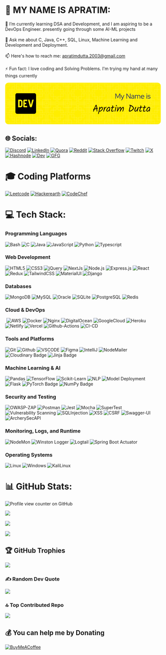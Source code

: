 # 💫 MY NAME IS APRATIM:
🌱 I’m currently learning DSA and Development, and I am aspiring to be a DevOps Engineer. presently going through some AI-ML projects<br><br>💬 Ask me about C, Java, C++, SQL, Linux, Machine Learning and Development and Deployment. <br><br>📫 Here's how to reach me: apratimdutta.2003@gmail.com<br><br>⚡ Fun fact: I love coding and Solving Problems. I'm trying my hand at many things currently

<p align="center"><img src="github-header-image.png" alt="Apratim's Profile Banner"/></p>


## 🌐 Socials:
[![Discord](https://img.shields.io/badge/Discord-7289DA?style=for-the-badge&logo=discord&logoColor=white)](https://discord.gg/https://discord.gg/eZpsF6NR) [![LinkedIn](	https://img.shields.io/badge/LinkedIn-0077B5?style=for-the-badge&logo=linkedin&logoColor=white)](https://linkedin.com/in/apratim-dutta-78b5ba216) [![Quora](https://img.shields.io/badge/Quora-%23B92B27.svg?&style=for-the-badge&logo=Quora&logoColor=white)](https://quora.com/profile/Apratim-Dutta-14) [![Reddit](https://img.shields.io/badge/Reddit-FF4500?style=for-the-badge&logo=reddit&logoColor=white)](https://reddit.com/user/National_Initial_885) [![Stack Overflow](https://img.shields.io/badge/Stack_Overflow-FE7A16?style=for-the-badge&logo=stack-overflow&logoColor=white)](https://stackoverflow.com/users/21167618) [![Twitch](https://img.shields.io/badge/Twitch-9146FF?style=for-the-badge&logo=twitch&logoColor=white)](https://twitch.tv/ap_2000s) [![X](https://img.shields.io/badge/Twitter-1DA1F2?style=for-the-badge&logo=twitter&logoColor=white)](https://x.com/ApratimDutta7) [![Hashnode](https://img.shields.io/badge/Hashnode-2962FF?style=for-the-badge&logo=hashnode&logoColor=white)](https://ap80s.hashnode.dev) [![Dev](https://img.shields.io/badge/dev.to-0A0A0A?style=for-the-badge&logo=devdotto&logoColor=white)](https://dev.to/apratim23)
[![GFG](https://img.shields.io/badge/GeeksforGeeks-298D46?style=for-the-badge&logo=geeksforgeeks&logoColor=white)](https://www.geeksforgeeks.org/user/apratimdutta2003/)

# 🎓 Coding Platforms 
[![Leetcode](https://img.shields.io/badge/-LeetCode-FFA116?style=for-the-badge&logo=LeetCode&logoColor=black)](https://leetcode.com/u/ap_90s/)
[![Hackerearth](https://img.shields.io/badge/-Hackerrank-2EC866?style=for-the-badge&logo=HackerRank&logoColor=white)](https://www.hackerrank.com/profile/apratimdutta_20)
[![CodeChef](https://img.shields.io/badge/-CodeChef-5B4638?style=for-the-badge&logo=CodeChef&logoColor=white)](https://www.codechef.com/users/apratimdutta78)

# 💻 Tech Stack:
  <div align="left">
      <img src="https://i.giphy.com/media/v1.Y2lkPTc5MGI3NjExd2Jvb3JoOGtrd283bWgzcWJobmI1NnJqM2gxM3JuYXJocTIxdnY3biZlcD12MV9pbnRlcm5hbF9naWZfYnlfaWQmY3Q9Zw/ySvhFxq6Z4LrbqaikJ/giphy.gif" alt="" width="45%%" height="auto" align="right">
      <h3>Programming Languages</h3>
      <img src="https://img.shields.io/badge/Bash-4EAA25?style=for-the-badge&logo=gnu-bash&logoColor=white" alt="Bash" />
      <img src="https://img.shields.io/badge/C-00599C?style=for-the-badge&logo=c&logoColor=white" alt="C" />
      <img src="https://img.shields.io/badge/Java-007396?style=for-the-badge&logo=java&logoColor=white" alt="Java" />
      <img src="https://img.shields.io/badge/JavaScript-F7DF1E?style=for-the-badge&logo=javascript&logoColor=black" alt="JavaScript" />
      <img src="https://img.shields.io/badge/Python-3776AB?style=for-the-badge&logo=python&logoColor=white" alt="Python" /> 
       <img src="https://img.shields.io/badge/TypeScript-007ACC?style=for-the-badge&logo=typescript&logoColor=white" alt="Typescript" />
      <h3>Web Development</h3>
      <img src="https://img.shields.io/badge/HTML5-E34F26?style=for-the-badge&logo=html5&logoColor=white" alt="HTML5" />
      <img src="https://img.shields.io/badge/CSS3-1572B6?style=for-the-badge&logo=css3&logoColor=white" alt="CSS3" />
      <img src="https://img.shields.io/badge/jQuery-0769AD?style=for-the-badge&logo=jquery&logoColor=white" alt="jQuery" />
       <img src="https://img.shields.io/badge/Next.js-000?logo=nextdotjs&logoColor=fff&style=for-the-badge" alt="NextJs" />
      <img src="https://img.shields.io/badge/Node.js-339933?style=for-the-badge&logo=nodedotjs&logoColor=white" alt="Node.js" />
      <img src="https://img.shields.io/badge/Express.js-404D59?style=for-the-badge&logo=express&logoColor=white" alt="Express.js" />
      <img src="https://img.shields.io/badge/React-61DAFB?style=for-the-badge&logo=react&logoColor=black" alt="React" />
     <img src="https://img.shields.io/badge/Redux-593D88?style=for-the-badge&logo=redux&logoColor=white" alt="Redux" />
      <img src="https://img.shields.io/badge/Tailwind_CSS-38B2AC?style=for-the-badge&logo=tailwind-css&logoColor=white" alt="TailwindCSS" />
     <img src="https://img.shields.io/badge/Material--UI-0081CB?style=for-the-badge&logo=material-ui&logoColor=white" alt="MaterialUI" />
    <img src="https://img.shields.io/badge/Django-092E20?style=for-the-badge&logo=django&logoColor=white" alt="Django"/>
      <h3>Databases</h3>
      <img src="https://img.shields.io/badge/MongoDB-4EA94B?style=for-the-badge&logo=mongodb&logoColor=white" alt="MongoDB" />
      <img src="https://img.shields.io/badge/MySQL-4479A1?style=for-the-badge&logo=mysql&logoColor=white" alt="MySQL" />
      <img src="https://img.shields.io/badge/Oracle-F80000?style=for-the-badge&logo=oracle&logoColor=white" alt="Oracle" />
      <img src="https://img.shields.io/badge/SQLite-003B57?style=for-the-badge&logo=sqlite&logoColor=white" alt="SQLite" />
       <img src="https://img.shields.io/badge/PostgreSQL-316192?style=for-the-badge&logo=postgresql&logoColor=white" alt="PostgreSQL" />
     <img src="https://img.shields.io/badge/redis-%23DD0031.svg?&style=for-the-badge&logo=redis&logoColor=white" alt="Redis" />
    <h3>Cloud & DevOps</h3>
      <img src="" alt="" />
      <img src="https://img.shields.io/badge/Amazon_AWS-FF9900?style=for-the-badge&logo=amazonaws&logoColor=white" alt="AWS" />
       <img src="https://img.shields.io/badge/Docker-2496ED?style=for-the-badge&logo=docker&logoColor=white" alt="Docker" />
      <img src="https://img.shields.io/badge/Nginx-009639?style=for-the-badge&logo=nginx&logoColor=white" alt="Nginx" />
      <img src="https://img.shields.io/badge/Digital_Ocean-0080FF?style=for-the-badge&logo=DigitalOcean&logoColor=white" alt="DigitalOcean" />
       <img src="https://img.shields.io/badge/Google_Cloud-4285F4?style=for-the-badge&logo=google-cloud&logoColor=white" alt="GoogleCloud" />
       <img src="https://img.shields.io/badge/Heroku-430098?style=for-the-badge&logo=heroku&logoColor=white" alt="Heroku" />
        <img src="https://img.shields.io/badge/Netlify-00C7B7?style=for-the-badge&logo=netlify&logoColor=white" alt="Netlify" />
      <img src="https://img.shields.io/badge/Vercel-000000?style=for-the-badge&logo=vercel&logoColor=white" alt="Vercel" />
       <img src="https://img.shields.io/badge/GitHub_Actions-2088FF?style=for-the-badge&logo=github-actions&logoColor=white" alt="Github-Actions" />
        <img src="https://img.shields.io/badge/CI/CD-A04000?style=for-the-badge&logo=git&logoColor=white" alt="CI-CD" />
       <h3>Tools and Platforms </h3>
        <img src="https://img.shields.io/badge/Git-F05032?style=for-the-badge&logo=git&logoColor=white" alt="Git" /> 
         <img src="https://img.shields.io/badge/GitHub-181717?style=for-the-badge&logo=github&logoColor=white" alt="Github" />
     <img src="https://img.shields.io/badge/VS%20Code-007ACC?style=for-the-badge&logo=visual-studio-code&logoColor=white" alt="VSCODE" />
     <img src="https://img.shields.io/badge/Figma-F24E1E?style=for-the-badge&logo=figma&logoColor=white" alt="Figma" />
      <img src="https://img.shields.io/badge/IntelliJ_IDEA-000000.svg?style=for-the-badge&logo=intellij-idea&logoColor=white" alt="IntelliJ" />
     <img src="https://img.shields.io/badge/Nodemailer-Email%20Service-yellow?style=for-the-badge&logo=gmail&logoColor=white" alt="NodeMailer" />
     <img src="https://img.shields.io/badge/Cloudinary-3448C5?logo=cloudinary&logoColor=fff&style=for-the-badge" alt="Cloudinary Badge">
    <img src="https://img.shields.io/badge/Jinja-B41717?logo=jinja&logoColor=fff&style=for-the-badge" alt="Jinja Badge"/>
      <h3>Machine Learning & AI</h3>
      <img src="https://img.shields.io/badge/Pandas-150458?style=for-the-badge&logo=pandas&logoColor=white" alt="Pandas" />
     <img src ="https://img.shields.io/badge/TensorFlow-FF6F00?style=for-the-badge&logo=tensorflow&logoColor=white" alt="TensorFlow" />
     <img src="https://img.shields.io/badge/scikit--learn-F7931E?style=for-the-badge&logo=scikit-learn&logoColor=white" alt="Scikit-Learn" />
     <img src="https://img.shields.io/badge/NLP-8A2BE2?style=for-the-badge" alt="NLP" />
     <img src="https://img.shields.io/badge/Model%20Deployment-0A9396?style=for-the-badge&logo=docker&logoColor=white" alt="Model Deployment" />
    <img src="https://img.shields.io/badge/Flask-000000?style=for-the-badge&logo=flask&logoColor=white" alt="Flask" />
    <img src="https://img.shields.io/badge/PyTorch-EE4C2C?logo=pytorch&logoColor=fff&style=for-the-badge" alt="PyTorch Badge">
    <img src="https://img.shields.io/badge/NumPy-013243?logo=numpy&logoColor=fff&style=for-the-badge" alt="NumPy Badge">
    <h3>Security and Testing</h3>
      <img src="https://img.shields.io/badge/OWASP%20ZAP-000000?style=for-the-badge&logo=owasp&logoColor=white" alt="OWASP-ZAP" />
     <img src="https://img.shields.io/badge/Postman-FF6C37?style=for-the-badge&logo=postman&logoColor=white" alt="Postman" />
     <img src="https://img.shields.io/badge/Jest-C21325?style=for-the-badge&logo=jest&logoColor=white" alt="Jest" />
     <img src="https://img.shields.io/badge/Mocha-8D6748?style=for-the-badge&logo=mocha&logoColor=white" alt="Mocha" />
     <img src="https://img.shields.io/badge/Supertest-20232A?style=for-the-badge&logo=testing-library&logoColor=white" alt="SuperTest" />
     <img src="https://img.shields.io/badge/Vulnerability%20Scanning-F72585?style=for-the-badge" alt="Vulnerability Scanning" />
     <img src="https://img.shields.io/badge/SQLi-E63946?style=for-the-badge&logo=sqlite&logoColor=white" alt="SQLInjection" />
     <img src="https://img.shields.io/badge/XSS-FFB703?style=for-the-badge&logo=javascript&logoColor=white" alt="XSS" />
     <img src="https://img.shields.io/badge/CSRF-219EBC?style=for-the-badge&logoColor=white" alt="CSRF" />
     <img src="https://img.shields.io/badge/-Swagger-%23Clojure?style=for-the-badge&logo=swagger&logoColor=white" alt="Swagger-UI" />
     <img src="https://img.shields.io/badge/ArcherySec-Security%20Scanner-red?style=for-the-badge&logo=arch-linux&logoColor=white" alt="ArcherySecAPI" />
    <h3> Monitoring, Logs, and Runtime</h3>
     <img src="https://img.shields.io/badge/Nodemon-76D04B?style=for-the-badge&logo=nodemon&logoColor=white" alt="NodeMon" />
     <img src="https://img.shields.io/badge/Winston%20Logger-2C3E50?style=for-the-badge&logo=node.js&logoColor=white" alt="Winston Logger" />
    <img src="https://img.shields.io/badge/Logtail-0A9396?style=for-the-badge" alt="Logtail" />
     <img src="https://img.shields.io/badge/Spring%20Boot%20Actuator-6DB33F?style=for-the-badge&logo=spring-boot&logoColor=white" alt="Spring Boot Actuator" />
      <h3>Operating Systems</h3>
      <img src="https://img.shields.io/badge/Linux-FCC624?style=for-the-badge&logo=linux&logoColor=black" alt="Linux" />
      <img src="https://img.shields.io/badge/Windows-0078D6?style=for-the-badge&logo=windows&logoColor=white" alt="Windows" />
     <img src="https://img.shields.io/badge/Kali_Linux-557C94?style=for-the-badge&logo=kali-linux&logoColor=white" alt="KaliLinux" />
    </div>
  </div>
  
# 📊 GitHub Stats:

![Profile view counter on GitHub](https://komarev.com/ghpvc/?username=Apratim23)	

![](https://github-readme-stats.vercel.app/api?username=Apratim23&theme=dark&hide_border=true&include_all_commits=false&count_private=false)<br/>

![](https://github-readme-streak-stats.herokuapp.com/?user=Apratim23&theme=dark&hide_border=true)<br/>

![](https://github-readme-stats.vercel.app/api/top-langs/?username=Apratim23&theme=dark&hide_border=true&include_all_commits=false&count_private=false&layout=compact)

## 🏆 GitHub Trophies
![](https://github-profile-trophy.vercel.app/?username=Apratim23&theme=radical&no-frame=false&no-bg=false&margin-w=4)

### ✍️ Random Dev Quote
![](https://quotes-github-readme.vercel.app/api?type=horizontal&theme=dark)

### 🔝 Top Contributed Repo
![](https://github-contributor-stats.vercel.app/api?username=Apratim23&limit=5&theme=shadow_green&combine_all_yearly_contributions=true) 


  ## 💰 You can help me by Donating
  [![BuyMeACoffee](https://img.shields.io/badge/Buy%20Me%20a%20Coffee-ffdd00?style=for-the-badge&logo=buy-me-a-coffee&logoColor=black)](https://buymeacoffee.com/apratim786687) 

  

